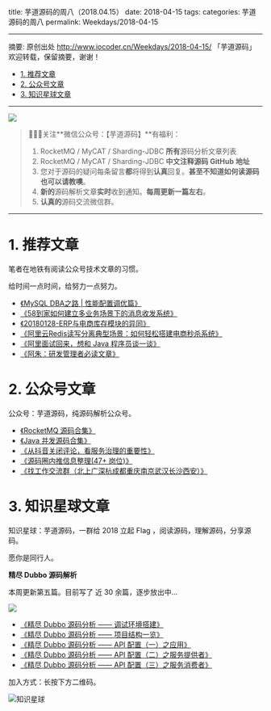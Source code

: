 title: 芋道源码的周八（2018.04.15）
date: 2018-04-15
tags:
categories: 芋道源码的周八
permalink: Weekdays/2018-04-15

-------

摘要: 原创出处 http://www.iocoder.cn/Weekdays/2018-04-15/ 「芋道源码」欢迎转载，保留摘要，谢谢！

- [1. 推荐文章](http://www.iocoder.cn/Weekdays/2018-04-15/)
- [2. 公众号文章](http://www.iocoder.cn/Weekdays/2018-04-15/)
- [3. 知识星球文章](http://www.iocoder.cn/Weekdays/2018-04-15/)

-------

![](http://www.iocoder.cn/images/common/wechat_mp_2017_07_31.jpg)

> 🙂🙂🙂关注**微信公众号：【芋道源码】**有福利：  
> 1. RocketMQ / MyCAT / Sharding-JDBC **所有**源码分析文章列表  
> 2. RocketMQ / MyCAT / Sharding-JDBC **中文注释源码 GitHub 地址**  
> 3. 您对于源码的疑问每条留言**都**将得到**认真**回复。**甚至不知道如何读源码也可以请教噢**。  
> 4. **新的**源码解析文章**实时**收到通知。**每周更新一篇左右**。  
> 5. **认真的**源码交流微信群。

-------

# 1. 推荐文章

笔者在地铁有阅读公众号技术文章的习惯。

给时间一点时间，给努力一点努力。

* [《MySQL DBA之路 | 性能配置调优篇》](https://mp.weixin.qq.com/s?__biz=MjM5MDAxOTk2MQ==&mid=2650277346&idx=1&sn=61930d59ec2f6ba36891638c25f87655&chksm=be479df4893014e255091c776e28391c9c9b529b3881c177748e9d8b82863413985bec95eba2&mpshare=1&scene=1&srcid=1225Y5BB9fIAxqzE2UpoHDaI#rd)
* [《58到家如何建立多业务场景下的消息收发系统》](https://mp.weixin.qq.com/s?__biz=MzAwNjE3ODQ4NQ==&mid=2650898890&idx=1&sn=be5d5a40343d2465f12949c1484bc612&chksm=80e47210b793fb06579823fa3cffcd98fb74270df898ddecad064052ee64765736b1bf010a16&mpshare=1&scene=1&srcid=12287lfvTipFE4ZvXK3igmpq#rd)
* [《20180128-ERP与电商库存模块的异同》](https://mp.weixin.qq.com/s?__biz=MzI4OTQ3MTI2NA==&mid=2247484000&idx=1&sn=33f5a91b8e5fbdc6af29cf8bb65ef152&chksm=ec2fec2fdb586539f2989233fa92a3fecfe8e9211dc1b0f79d8e56bca92c7899ec744de397db&mpshare=1&scene=1&srcid=02074EMlvSEfQTQrdOhaMrtV#rd)
* [《阿里云Redis读写分离典型场景：如何轻松搭建电商秒杀系统》](https://mp.weixin.qq.com/s?__biz=MzI0NTE4NjA0OQ==&mid=2658356291&idx=1&sn=a6984084f9b726cc5a09021c2ea2e747&chksm=f2d5872dc5a20e3bcc2d671578ccd59907b9318eb0f06051bb73159d75adf105deaf71e0878e&mpshare=1&scene=1&srcid=12228Nlv7KLEF73QaQ7dosy1#rd)
* [《阿里面试回来，想和 Java 程序员谈一谈》](https://mp.weixin.qq.com/s?__biz=MjM5NzMyMjAwMA==&mid=2651479102&idx=1&sn=b99dd47ad97179d12781442d88410916&chksm=bd2530418a52b957c76e884ef480ae946f79e35676fcf101c397385a80f22de85c7e0f34b71f&mpshare=1&scene=1&srcid=0921dVcrlpXHNX0SF6AMy2Tc#rd)
* [《阿朱：研发管理者必读文章》](https://mp.weixin.qq.com/s?__biz=MjM5Njk2Mzg0MQ==&mid=2651073069&idx=1&sn=0141b1179e3c60cc6171b8d5abd0c74a&chksm=bd11b9438a663055303c7755af794126de6f8ab9cab87abb0fc2392639e4f361c71c17cc4ae7&mpshare=1&scene=1&srcid=1231FLXdFBWtYs95ylRa5hse#rd)

# 2. 公众号文章

公众号：芋道源码，纯源码解析公众号。

* [《RocketMQ 源码合集》](https://mp.weixin.qq.com/s?__biz=MzUzMTA2NTU2Ng==&mid=2247484334&idx=1&sn=761e2659f474f06e7db935eae26e2b03&chksm=fa497c1fcd3ef509a02890b8e9f6bddb02e714f9c7e70cfbc37cd5bd75be64855225497fd3de#rd)
* [《Java 并发源码合集》](https://mp.weixin.qq.com/s?__biz=MzUzMTA2NTU2Ng==&mid=2247484341&idx=1&sn=91d6fc7e8841a0f6046e1c2f4693a537&chksm=fa497c04cd3ef512f9249a5deb305a28b68d3ba44467f13fa8c6068711540b2f3e0a6f622ae3#rd)
* [《从抖音关闭评论，看服务治理的重要性》](https://mp.weixin.qq.com/s?__biz=MzUzMTA2NTU2Ng==&mid=2247484346&idx=1&sn=95bcf169dbba1161e516b0d7ed152a4a&chksm=fa497c0bcd3ef51d1d71eb42e5edb613aa4cb43e7a3cb567550c99d635fa524fd76e7c53a2ec#rd)
* [《源码圈内推信息整理(47+ 岗位)》](https://mp.weixin.qq.com/s?__biz=MzUzMTA2NTU2Ng==&mid=2247484356&idx=1&sn=412d731a92acb961d887928fe48d856a&chksm=fa497c75cd3ef5638a3b59c550ca6a69d92a6bf1beb8f8dfda04db1753a06f273c39a528577f#rd)
* [《找工作交流群（北上广深杭成都重庆南京武汉长沙西安）》](https://mp.weixin.qq.com/s?__biz=MzUzMTA2NTU2Ng==&mid=2247484356&idx=2&sn=c0df2d8ec6167272e485d171deb01df0&chksm=fa497c75cd3ef56366efb34b306434a3eade70038ef6d45fa5dcee7ebca0d0b5c1d5f68509fd#rd)

# 3. 知识星球文章 

知识星球：芋道源码，一群给 2018 立起 Flag ，阅读源码，理解源码，分享源码。

愿你是同行人。

**精尽 Dubbo 源码解析**

本周更新第五篇。目前写了 近 30 余篇，逐步放出中...

![](http://www.iocoder.cn/images/Weekdays/2018_04_15/01.png)

* [《精尽 Dubbo 源码分析 —— 调试环境搭建》](#)
* [《精尽 Dubbo 源码分析 —— 项目结构一览》](#)
* [《精尽 Dubbo 源码分析 —— API 配置（一）之应用》](#)
* [《精尽 Dubbo 源码分析 —— API 配置（二）之服务提供者》](#)
* [《精尽 Dubbo 源码分析 —— API 配置（三）之服务消费者》](#)

加入方式：长按下方二维码。

![知识星球](http://www.iocoder.cn/images/Architecture/2017_12_29/01.png)

